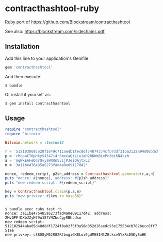 # contracthashtool-ruby

Ruby port of https://github.com/Blockstream/contracthashtool

See also: https://blockstream.com/sidechains.pdf

## Installation

Add this line to your application's Gemfile:

```ruby
gem 'contracthashtool'
```

And then execute:

    $ bundle

Or install it yourself as:

    $ gem install contracthashtool

## Usage

```ruby
require 'contracthashtool'
require 'bitcoin'

Bitcoin.network = :testnet3

r = '5121038695b28f1649c711aedb1fec8df54874334cfb7ddf31ba3132a94d00bdc9715251ae'
p = 'cMcpaCT6pHkyS4347i4rSmecaQtLiu1eH28NWmBiePn8bi6N4kzh'
a = 'mqWkEAFeQdrQvyaWNRn5vijPJeiQAjtxL2'
n = '3a11be476485a6273fad4a0e09117d42'

nonce, redeem_script, p2sh_address = Contracthashtool.generate(r,a,n)
puts "nonce: #{nonce}, address: #{p2sh_address}"
puts "new redeem script: #{redeem_script}"

key = Contracthashtool.claim(p,a,n)
puts "new privkey: #{key.to_base58}"
```

<code>
$ bundle exec ruby test.rb
nonce: 3a11be476485a6273fad4a0e09117d42, address: 2MvGPFfDXbJZyH79u187VNZbuCgyRBhcdsw
new redeem script: 512102944aba05d40d8df1724f8ab2f5f3a58d052d26aedc93e175534cb782becc8ff751ae
new privkey: cSBD8yM62R82RfbugiGK8Lui9gdMB81NtZBckxe5YxRsDSKySwHK
</code>

